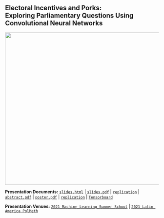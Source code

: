 ## Electoral Incentives and Porks: <br> Exploring Parliamentary Questions Using Convolutional Neural Networks <br />  



<p align="center">
  <img width="700" height="500" src="https://raw.githack.com/davidycliao/elp/main/paper/Electoral_Incentives_and_Porks.png" >
</p>




**Presentation Documents:** [`slides.html`](https://raw.githack.com/davidycliao/elp/main/slides/slides.html#1) | [`slides.pdf`](https://raw.githack.com/davidycliao/elp/main/slides/slides.pdf) | [`replication`](https://github.com/davidycliao/PorkCNN) | [`abstract.pdf`](https://raw.githack.com/davidycliao/elp/main/paper/abstract.pdf) | [`poster.pdf`](https://raw.githack.com/davidycliao/elp/main/paper/Electoral_Incentives_and_Porks.pdf) | [`replication`](https://github.com/davidycliao/PorkCNN) | [`Tensorboard`](https://tensorboard.dev/experiment/2Jm6GKexQiKaLyUz5uKSzg/#scalars)


**Presentation Venues:** [`2021 Machine Learning Summer School`](https://mlssposter.morcept.tw/landing-page/) | [`2021 Latin America PolMeth`](https://docs.google.com/document/d/1IVoHIswSK_iGrF0i71uvQWWBm_rNmKH1qZH-FXxY4KQ/edit) 
